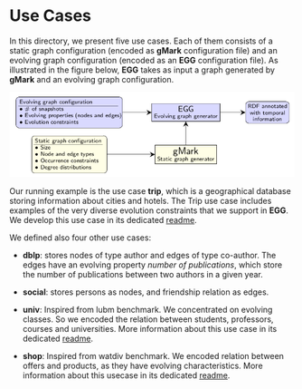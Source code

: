 # Use Cases

In this directory, we present five use cases.
Each of them consists of a static graph configuration (encoded as **gMark** configuration file) and an evolving graph configuration (encoded as an **EGG** configuration file).
As illustrated in the figure below, **EGG** takes as input a graph generated by **gMark** and an evolving graph configuration.

![](../egg-architecture.png)

Our running example is the use case **trip**, which is a geographical database storing information about cities and hotels. 
The Trip use case includes examples of the very diverse evolution constraints that we support in **EGG**.
We develop this use case in its dedicated [readme](https://github.com/karimalami7/EGG/tree/master/use_cases/trip).

We defined also four other use cases:

* **dblp**: stores nodes of type author and edges of type co-author. The edges have an evolving property *number of publications*, which store the number of publications between two authors in a given year. 

* **social**: stores persons as nodes, and friendship relation as edges.

* **univ**: Inspired from lubm benchmark. We concentrated on evolving classes. So we encoded the relation between students, professors, courses and universities. More information about this use case in its dedicated [readme](https://github.com/karimalami7/EGG/tree/master/use_cases/univ).

* **shop**: Inspired from watdiv benchmark. We encoded relation between offers and products, as they have evolving characteristics. More information about this usecase in its dedicated [readme](https://github.com/karimalami7/EGG/tree/master/use_cases/shop).
